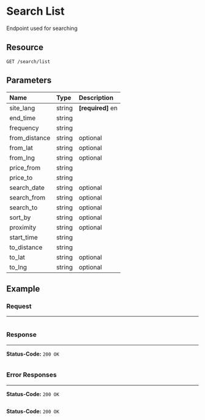 # Search List

Endpoint used for searching

## Resource

```
GET /search/list
```

## Parameters


Name              	| Type   	| Description
:------------------|:----------	|:--------------------
site_lang			|string		|**[required]** en
end_time | string |
frequency | string |
from_distance | string | optional
from_lat | string | optional
from_lng | string | optional
price_from | string |
price_to | string |
search_date | string | optional
search_from | string | optional
search_to | string | optional
sort_by | string | optional
proximity | string | optional
start_time | string |
to_distance | string |
to_lat | string | optional
to_lng | string | optional

<!--Comments : search_from or search_to, either any of the one is only required.
Comments : (to_lat & to_lng) or (from_lat & from_lng), either any of the one is only required.
-->

## Example

### Request
***

```curl

```

### Response
***

**Status-Code:** ```200 OK```

```json

```


### Error Responses
***

**Status-Code:** ```200 OK```


```json

```

**Status-Code:** ```200 OK```

```json

```
